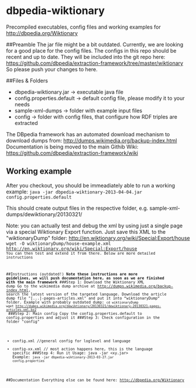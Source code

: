dbpedia-wiktionary
==================

Precompiled executables, config files and working examples for http://dbpedia.org/Wiktionary

##Preamble
The jar file might be a bit outdated. Currently, we are looking for a good place for the config files. 
The configs in this repo should be recent and up to date. They will be included into the git repo here:
https://github.com/dbpedia/extraction-framework/tree/master/wiktionary
So please push your changes to here.

##Files & Folders
* dbpedia-wiktionary.jar -> executable java file
* config.properties.default -> default config file, please modify it to your needs
* sample-xml-dumps -> folder with example input files
* config -> folder with config files, that configure how RDF triples are extracted

The DBpedia framework has an automated download mechanism to download dumps from: http://dumps.wikimedia.org/backup-index.html
Documentation is being moved to the main Githib Wiki: https://github.com/dbpedia/extraction-framework/wiki

## Working example
After you checkout, you should be immeadiately able to run a working example:
<code>java -jar dbpedia-wiktionary-2013-04-04.jar config.properties.default</code>

This should create output files in the respective folder, e.g. sample-xml-dumps/dewiktionary/20130321/

Note: you can actually test and debug the xml by using just a single page via a special Wiktionary Export function. 
Just save this XML to the "wiktionaryDump" folder: http://en.wiktionary.org/wiki/Special:Export/house
<code>wget -O wiktionaryDump/house-example.xml http://en.wiktionary.org/wiki/Special:Export/house<code>
You can then test and extend it from there. Below are more detailed instructions


##Instructions (outdated!)
**Note these instructions are more guidelines, we will push documentation here, as soon as we are finished with the main framework**
###Step 1: Download the Wiktionary XML dump
Go to the wikimedia dump archive at http://dumps.wikimedia.org/backup-index.html, search the latest version of the targeted language. 
Download the article dump file "[...]-pages-articles.xml" and put it into  “wiktionaryDump” folder.
Example with probably outdated dump:
<code>cd wiktionaryDump
wget http://dumps.wikimedia.org/dewiktionary/20130321/dewiktionary-20130321-pages-articles.xml.bz2
</code>
###Step 2: Main config
Copy the config.properties.default to config.properties and adjust it 
###Step 3: Check configuration in the folder "config"
* config.xml //general config for loglevel and language
* config-xx.xml // most action happens here, this is the language specific 
###Step 4: Run it
Usage: java -jar <xy.jar> <configfile> 
Example:
<code>java -jar dbpedia-wiktionary-2013-03-27.jar config.properties </code>


##Documentation
Everything else can be found here: http://dbpedia.org/Wiktionary
